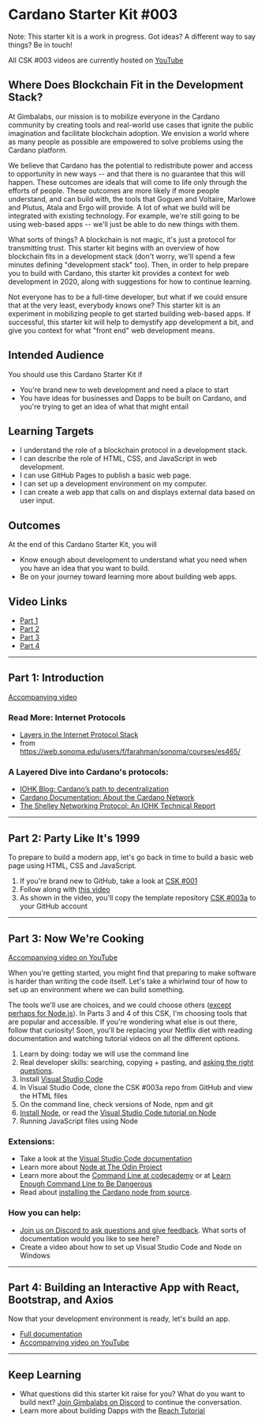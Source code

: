 # Cardano Starter Kit #003

Note: This starter kit is a work in progress. Got ideas? A different way to say things? Be in touch!

All CSK #003 videos are currently hosted on [YouTube](https://www.youtube.com/playlist?list=PLfiIgLMz-N6F_697XNFVSyax38_9XH8bV)

## Where Does Blockchain Fit in the Development Stack?

At Gimbalabs, our mission is to mobilize everyone in the Cardano community by creating tools and real-world use cases that ignite the public imagination and facilitate blockchain adoption. We envision a world where as many people as possible are empowered to solve problems using the Cardano platform.

We believe that Cardano has the potential to redistribute power and access to opportunity in new ways -- and that there is no guarantee that this will happen. These outcomes are ideals that will come to life only through the efforts of people. These outcomes are more likely if more people understand, and can build with, the tools that Goguen and Voltaire, Marlowe and Plutus, Atala and Ergo will provide. A lot of what we build will be integrated with existing technology. For example, we're still going to be using web-based apps -- we'll just be able to do new things with them. 

What sorts of things? A blockchain is not magic, it's just a protocol for transmitting trust. This starter kit begins with an overview of how blockchain fits in a development stack (don't worry, we'll spend a few minutes defining "development stack" too). Then, in order to help prepare you to build with Cardano, this starter kit provides a context for web development in 2020, along with suggestions for how to continue learning.

Not everyone has to be a full-time developer, but what if we could ensure that at the very least, everybody knows one? This starter kit is an experiment in mobilizing people to get started building web-based apps. If successful, this starter kit will help to demystify app development a bit, and give you context for what "front end" web development means.

## Intended Audience
You should use this Cardano Starter Kit if
- You're brand new to web development and need a place to start
- You have ideas for businesses and Dapps to be built on Cardano, and you're trying to get an idea of what that might entail

## Learning Targets
- I understand the role of a blockchain protocol in a development stack.
- I can describe the role of HTML, CSS, and JavaScript in web development.
- I can use GitHub Pages to publish a basic web page.
- I can set up a development environment on my computer.
- I can create a web app that calls on and displays external data based on user input.

## Outcomes
At the end of this Cardano Starter Kit, you will
- Know enough about development to understand what you need when you have an idea that you want to build.
- Be on your journey toward learning more about building web apps.

## Video Links
- [Part 1](https://youtu.be/uJi8a-xlbw8)
- [Part 2](https://youtu.be/Xkd2MJGR8UA)
- [Part 3](https://youtu.be/8SHYJQVdZ5I)
- [Part 4](https://youtu.be/GcAqg8o1qls)

---

## Part 1: Introduction
[Accompanying video](https://youtu.be/uJi8a-xlbw8)

### Read More: Internet Protocols
- [Layers in the Internet Protocol Stack](https://web.sonoma.edu/users/f/farahman/sonoma/courses/es465/lectures/layer_description.pdf)
- from https://web.sonoma.edu/users/f/farahman/sonoma/courses/es465/

### A Layered Dive into Cardano's protocols:
- [IOHK Blog: Cardano’s path to decentralization](https://iohk.io/en/blog/posts/2020/07/09/cardanos-path-to-decentralization-by-marcin-szamotulski/)
- [Cardano Documentation: About the Cardano Network](https://docs.cardano.org/en/latest/explore-cardano/cardano-network.html)
- [The Shelley Networking Protocol: An IOHK Technical Report](https://hydra.iohk.io/build/4110312/download/2/network-spec.pdf)

---

## Part 2: Party Like It's 1999
To prepare to build a modern app, let's go back in time to build a basic web page using HTML, CSS and JavaScript.
1. If you're brand new to GitHub, take a look at [CSK #001](https://workshopmaybe.com/learn/cardano-starter-kits/starter-kit-001/starter-kit-001a/)
2. Follow along with [this video](https://youtu.be/Xkd2MJGR8UA)
3. As shown in the video, you'll copy the template repository [CSK #003a](https://github.com/GimbaLabs/csk003a) to your GitHub account
 
---

## Part 3: Now We're Cooking
[Accompanying video on YouTube](https://youtu.be/8SHYJQVdZ5I)

When you're getting started, you might find that preparing to make software is harder than writing the code itself. Let's take a whirlwind tour of how to set up an environment where we can build something.

The tools we'll use are choices, and we could choose others ([except perhaps for Node.js](https://medium.com/techinpieces/a-world-without-node-js-12fec4b18733)). In Parts 3 and 4 of this CSK, I'm choosing tools that are popular and accessible. If you're wondering what else is out there, follow that curiosity! Soon, you'll be replacing your Netflix diet with reading documentation and watching tutorial videos on all the different options.

1. Learn by doing: today we will use the command line
2. Real developer skills: searching, copying + pasting, and [asking the right questions](https://stackoverflow.com/).
3. Install [Visual Studio Code](https://code.visualstudio.com/)
4. In Visual Studio Code, clone the CSK #003a repo from GitHub and view the HTML files
5. On the command line, check versions of Node, npm and git
6. [Install Node](https://nodejs.org/en/), or read the [Visual Studio Code tutorial on Node](https://code.visualstudio.com/docs/nodejs/nodejs-tutorial)
7. Running JavaScript files using Node

### Extensions:
- Take a look at the [Visual Studio Code documentation](https://code.visualstudio.com/docs)
- Learn more about [Node at The Odin Project](https://www.theodinproject.com/courses/nodejs)
- Learn more about the [Command Line at codecademy](https://www.codecademy.com/learn/learn-the-command-line) or at [Learn Enough Command Line to Be Dangerous](https://www.learnenough.com/command-line-tutorial/basics)
- Read about [installing the Cardano node from source](https://docs.cardano.org/projects/cardano-node/en/latest/getting-started/install.html).

### How you can help:
- [Join us on Discord to ask questions and give feedback](https://discord.gg/dErH6vS). What sorts of documentation would you like to see here?
- Create a video about how to set up Visual Studio Code and Node on Windows

---

## Part 4: Building an Interactive App with React, Bootstrap, and Axios
Now that your development environment is ready, let's build an app.

- [Full documentation](https://github.com/GimbaLabs/csk-003/blob/main/CSK-003-Part-4.md)
- [Accompanying video on YouTube](https://youtu.be/GcAqg8o1qls)

---

## Keep Learning
- What questions did this starter kit raise for you? What do you want to build next? [Join Gimbalabs on Discord](https://discord.gg/dErH6vS) to continue the conversation.
- Learn more about building Dapps with the [Reach Tutorial](https://docs.reach.sh/)
